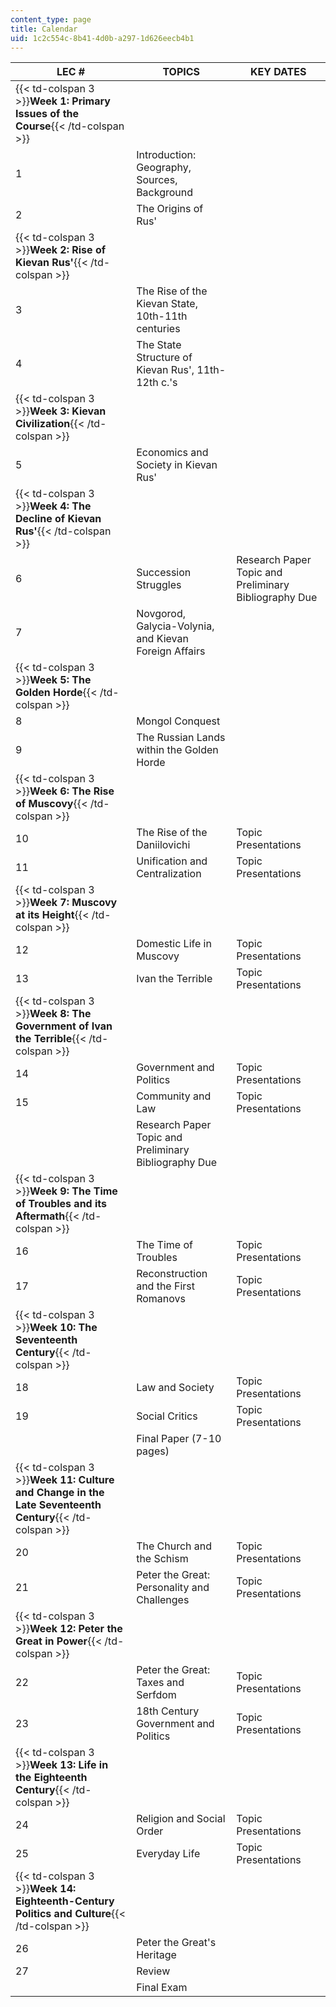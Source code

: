 ```yaml
---
content_type: page
title: Calendar
uid: 1c2c554c-8b41-4d0b-a297-1d626eecb4b1
---
```


| LEC # | TOPICS | KEY DATES |
| --- | --- | --- |
| {{< td-colspan 3 >}}**Week 1: Primary Issues of the Course**{{< /td-colspan >}} |||
| 1 | Introduction: Geography, Sources, Background | &nbsp; |
| 2 | The Origins of Rus' | &nbsp; |
| {{< td-colspan 3 >}}**Week 2: Rise of Kievan Rus'**{{< /td-colspan >}} |||
| 3 | The Rise of the Kievan State, 10th-11th centuries | &nbsp; |
| 4 | The State Structure of Kievan Rus', 11th-12th c.'s | &nbsp; |
| {{< td-colspan 3 >}}**Week 3: Kievan Civilization**{{< /td-colspan >}} |||
| 5 | Economics and Society in Kievan Rus' | &nbsp; |
| {{< td-colspan 3 >}}**Week 4: The Decline of Kievan Rus'**{{< /td-colspan >}} |||
| 6 | Succession Struggles | Research Paper Topic and Preliminary Bibliography Due |
| 7 | Novgorod, Galycia-Volynia, and Kievan Foreign Affairs | &nbsp; |
| {{< td-colspan 3 >}}**Week 5: The Golden Horde**{{< /td-colspan >}} |||
| 8 | Mongol Conquest | &nbsp; |
| 9 | The Russian Lands within the Golden Horde | &nbsp; |
| {{< td-colspan 3 >}}**Week 6: The Rise of Muscovy**{{< /td-colspan >}} |||
| 10 | The Rise of the Daniilovichi | Topic Presentations |
| 11 | Unification and Centralization | Topic Presentations |
| {{< td-colspan 3 >}}**Week 7: Muscovy at its Height**{{< /td-colspan >}} |||
| 12 | Domestic Life in Muscovy | Topic Presentations |
| 13 | Ivan the Terrible | Topic Presentations |
| {{< td-colspan 3 >}}**Week 8: The Government of Ivan the Terrible**{{< /td-colspan >}} |||
| 14 | Government and Politics | Topic Presentations |
| 15 | Community and Law | Topic Presentations |
| &nbsp; | Research Paper Topic and Preliminary Bibliography Due |
| {{< td-colspan 3 >}}**Week 9: The Time of Troubles and its Aftermath**{{< /td-colspan >}} |||
| 16 | The Time of Troubles | Topic Presentations |
| 17 | Reconstruction and the First Romanovs | Topic Presentations |
| {{< td-colspan 3 >}}**Week 10: The Seventeenth Century**{{< /td-colspan >}} |||
| 18 | Law and Society | Topic Presentations |
| 19 | Social Critics | Topic Presentations |
| &nbsp; | Final Paper (7-10 pages) |
| {{< td-colspan 3 >}}**Week 11: Culture and Change in the Late Seventeenth Century**{{< /td-colspan >}} |||
| 20 | The Church and the Schism | Topic Presentations |
| 21 | Peter the Great: Personality and Challenges | Topic Presentations |
| {{< td-colspan 3 >}}**Week 12: Peter the Great in Power**{{< /td-colspan >}} |||
| 22 | Peter the Great: Taxes and Serfdom | Topic Presentations |
| 23 | 18th Century Government and Politics | Topic Presentations |
| {{< td-colspan 3 >}}**Week 13: Life in the Eighteenth Century**{{< /td-colspan >}} |||
| 24 | Religion and Social Order | Topic Presentations |
| 25 | Everyday Life | Topic Presentations |
| {{< td-colspan 3 >}}**Week 14: Eighteenth-Century Politics and Culture**{{< /td-colspan >}} |||
| 26 | Peter the Great's Heritage | &nbsp; |
| 27 | Review | &nbsp; |
| &nbsp; | Final Exam